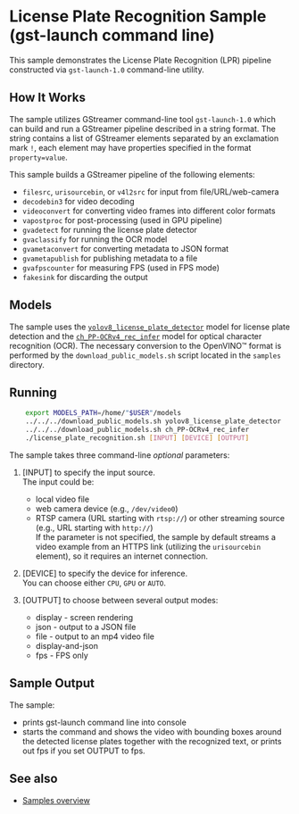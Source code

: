 # License Plate Recognition Sample (gst-launch command line)

This sample demonstrates the License Plate Recognition (LPR) pipeline constructed via `gst-launch-1.0` command-line utility.


## How It Works

The sample utilizes GStreamer command-line tool `gst-launch-1.0` which can build and run a GStreamer pipeline described in a string format.
The string contains a list of GStreamer elements separated by an exclamation mark `!`, each element may have properties specified in the format `property=value`.

This sample builds a GStreamer pipeline of the following elements:

* `filesrc`, `urisourcebin`, or `v4l2src` for input from file/URL/web-camera
* `decodebin3` for video decoding
* `videoconvert` for converting video frames into different color formats
* `vapostproc` for post-processing (used in GPU pipeline)
* `gvadetect` for running the license plate detector
* `gvaclassify` for running the OCR model
* `gvametaconvert` for converting metadata to JSON format
* `gvametapublish` for publishing metadata to a file
* `gvafpscounter` for measuring FPS (used in FPS mode)
* `fakesink` for discarding the output

## Models

The sample uses the [`yolov8_license_plate_detector`](https://github.com/Muhammad-Zeerak-Khan/Automatic-License-Plate-Recognition-using-YOLOv8) model for license plate detection and the [`ch_PP-OCRv4_rec_infer`](https://github.com/PaddlePaddle/PaddleOCR) model for optical character recognition (OCR). The necessary conversion to the OpenVINO™ format is performed by the `download_public_models.sh` script located in the `samples` directory.

## Running

```sh
    export MODELS_PATH=/home/"$USER"/models
    ../../../download_public_models.sh yolov8_license_plate_detector
    ../../../download_public_models.sh ch_PP-OCRv4_rec_infer
    ./license_plate_recognition.sh [INPUT] [DEVICE] [OUTPUT]
```

The sample takes three command-line *optional* parameters:

1. [INPUT] to specify the input source.  
The input could be:
    * local video file
    * web camera device (e.g., `/dev/video0`)
    * RTSP camera (URL starting with `rtsp://`) or other streaming source (e.g., URL starting with `http://`)  
If the parameter is not specified, the sample by default streams a video example from an HTTPS link (utilizing the `urisourcebin` element), so it requires an internet connection.

2. [DEVICE] to specify the device for inference.  
   You can choose either `CPU`, `GPU` or `AUTO`.
3. [OUTPUT] to choose between several output modes:
    * display - screen rendering
    * json - output to a JSON file
    * file - output to an mp4 video file
    * display-and-json
    * fps - FPS only
    

## Sample Output

The sample:
* prints gst-launch command line into console
* starts the command and shows the video with bounding boxes around the detected license plates together with the recognized text, or prints out fps if you set OUTPUT to fps.

## See also

* [Samples overview](../../README.md)

